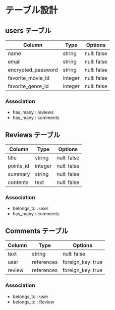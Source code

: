# テーブル設計

## users テーブル

| Column             | Type     | Options     |
| ------------------ | -------- | ----------- |
| name               | string   | null: false |
| email              | string   | null: false |
| encrypted_password | string   | null: false |
| favorite_movie_id  | integer  | null: false |
| favorite_genre_id  | integer  | null: false |

### Association

- has_many : reviews
- has_many : comments

## Reviews テーブル

| Column    | Type    | Options     |
| ----------| ------- | ----------- |
| title     | string  | null: false |
| points_id | integer | null: false |
| summary   | string  | null: false |
| contents  | text    | null: false |

### Association

- belongs_to : user
- has_many   : comments

## Comments テーブル

| Column | Type       | Options           |
| ------ | ---------- | ----------------- |
| text   | string     | null: false       |
| user   | references | foreign_key: true |
| review | references | foreign_key: true |

### Association
- belongs_to : user
- belongs_to : Review